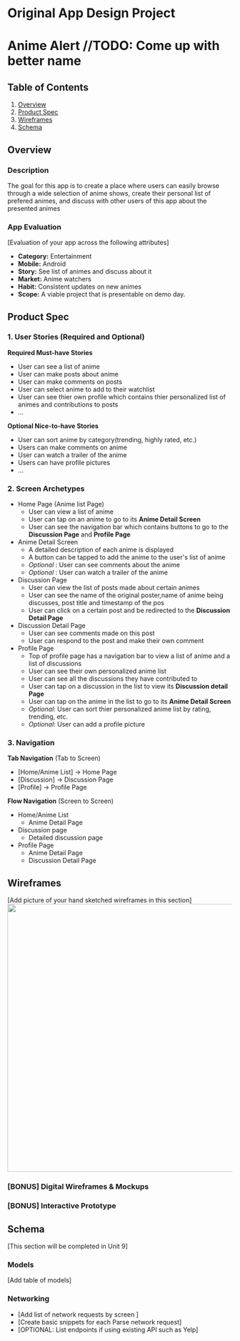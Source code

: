 Original App Design Project
===

# Anime Alert //TODO: Come up with better name

## Table of Contents
1. [Overview](#Overview)
1. [Product Spec](#Product-Spec)
1. [Wireframes](#Wireframes)
2. [Schema](#Schema)

## Overview
### Description
The goal for this app is to create a place where users can easily browse through a wide selection of anime shows, create their personal list of prefered animes, and discuss with other users of this app about the presented animes

### App Evaluation
[Evaluation of your app across the following attributes]
- **Category:** Entertainment
- **Mobile:** Android
- **Story:** See list of animes and discuss about it
- **Market:** Anime watchers
- **Habit:** Consistent updates on new animes
- **Scope:** A viable project that is presentable on demo day.

## Product Spec

### 1. User Stories (Required and Optional)

**Required Must-have Stories**

* User can see a list of anime
* User can make posts about anime
* User can make comments on posts
* User can select anime to add to their watchlist
* User can see thier own profile which contains thier personalized list of animes and contributions to posts
* ...

**Optional Nice-to-have Stories**

* User can sort anime by category(trending, highly rated, etc.)
* Users can make comments on anime
* User can watch a trailer of the anime
* Users can have profile pictures
* ...

### 2. Screen Archetypes

* Home Page (Anime list Page)
   * User can view a list of anime
   * User can tap on an anime to go to its **Anime Detail Screen**
   * User can see the navigation bar which contains buttons to go to the **Discussion Page** and **Profile Page**
* Anime Detail Screen
   * A detailed description of each anime is displayed
   * A button can be tapped to add the anime to the user's list of anime
   * *Optional* : User can see comments about the anime 
   * *Optional* : User can watch a trailer of the anime
* Discussion Page
    * User can view the list of posts made about certain animes
    * User can see the name of the original poster,name of anime being discusses, post title and timestamp of the pos
    * User can click on a certain post and be redirected to the **Discussion Detail Page**
* Discussion Detail Page
    * User can see comments made on this post
    * User can respond to the post and make their own comment
* Profile Page
    * Top of profile page has a navigation bar to view a list of anime and a list of discussions
    * User can see their own personalized anime list 
    * User can see all the discussions they have contributed to
    * User can tap on a discussion in the list to view its **Discussion detail Page**
    * User can tap on the anime in the list to go to its **Anime Detail Screen**
    * *Optional*: User can sort thier personalized anime list by rating, trending, etc.
    * *Optional*: User can add a profile picture
    

### 3. Navigation

**Tab Navigation** (Tab to Screen)

* [Home/Anime List] -> Home Page
* [Discussion] -> Discussion Page
* [Profile] -> Profile Page

**Flow Navigation** (Screen to Screen)

* Home/Anime List
   * Anime Detail Page
* Discussion page
   * Detailed discussion page
* Profile Page
    * Anime Detail Page
    * Discussion Detail Page

## Wireframes
[Add picture of your hand sketched wireframes in this section]
<img src="YOUR_WIREFRAME_IMAGE_URL" width=600>

### [BONUS] Digital Wireframes & Mockups

### [BONUS] Interactive Prototype

## Schema 
[This section will be completed in Unit 9]
### Models
[Add table of models]
### Networking
- [Add list of network requests by screen ]
- [Create basic snippets for each Parse network request]
- [OPTIONAL: List endpoints if using existing API such as Yelp]
